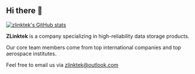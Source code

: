 ## Hi there 👋

[![zlinktek's GitHub stats](https://github-readme-stats.vercel.app/api?username=zlinktek)](https://github.com/anuraghazra/github-readme-stats)

**ZLinktek** is a company specializing in high-reliability data storage products.

Our core team members come from top international companies and top aerospace institutes.

Feel free to email us via zlinktek@outlook.com
